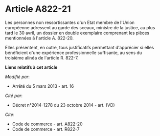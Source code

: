 # Article A822-21

Les personnes non ressortissantes d'un Etat membre de l'Union européenne adressent au garde des sceaux, ministre de la
justice, au plus tard le 30 avril, un dossier en double exemplaire comprenant les pièces mentionnées à l'article A. 822-20. 

Elles présentent, en outre, tous justificatifs permettant d'apprécier si elles bénéficient d'une expérience professionnelle
suffisante, au sens du troisième alinéa de l'article R. 822-7.

**Liens relatifs à cet article**

_Modifié par_:

  - Arrêté du 5 mars 2013 - art. 16

_Cité par_:

  - Décret n°2014-1278 du 23 octobre 2014 - art. (VD)

_Cite_:

  - Code de commerce - art. A822-20
  - Code de commerce - art. R822-7
